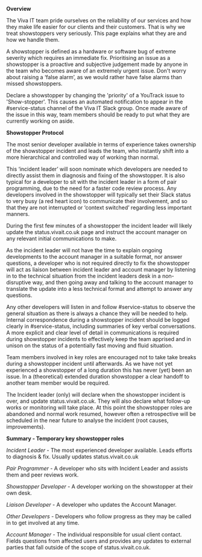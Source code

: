 **Overview**

The Viva IT team pride ourselves on the reliability of our services and how they make life easier for our clients and their customers. That is why we treat showstoppers very seriously. This page explains what they are and how we handle them.

A showstopper is defined as a hardware or software bug of extreme severity which requires an immediate fix. Prioritising an issue as a showstopper is a proactive and subjective judgement made by anyone in the team who becomes aware of an extremely urgent issue. Don't worry about raising a ‘false alarm’, as we would rather have false alarms than missed showstoppers.

Declare a showstopper by changing the 'priority' of a YouTrack issue to 'Show-stopper'. This causes an automated notification to appear in the #service-status channel of the Viva IT Slack group. Once made aware of the issue in this way, team members should be ready to put what they are currently working on aside.

**Showstopper Protocol**

The most senior developer available in terms of experience takes ownership of the showstopper incident and leads the team, who instantly shift into a more hierarchical and controlled way of working than normal. 

This ‘incident leader’ will soon nominate which developers are needed to directly assist them in diagnosis and fixing of the showstopper. It is also typical for a developer to sit with the incident leader in a form of pair programming, due to the need for a faster code review process. Any developers involved in the showstopper will typically set their Slack status to very busy (a red heart icon) to communicate their involvement, and so that they are not interrupted or ‘context switched’ regarding less important manners.

During the first few minutes of a showstopper the incident leader will likely update the status.vivait.co.uk page and instruct the account manager on any relevant initial communications to make.

As the incident leader will not have the time to explain ongoing developments to the account manager in a suitable format, nor answer questions, a developer who is not required directly to fix the showstopper will act as liaison between incident leader and account manager by listening in to the technical situation from the incident leaders desk in a non-disruptive way, and then going away and talking to the account manager to translate the update into a less technical format and attempt to answer any questions. 

Any other developers will listen in and follow #service-status to observe the general situation as there is always a chance they will be needed to help. Internal correspondence during a showstopper incident should be logged clearly in #service-status, including summaries of key verbal conversations. A more explicit and clear level of detail in communications is required during showstopper incidents to effectively keep the team apprised and in unison on the status of a potentially fast moving and fluid situation.

Team members involved in key roles are encouraged not to take take breaks during a showstopper incident until afterwards. As we have not yet experienced a showstopper of a long duration this has never (yet) been an issue. In a (theoretical) extended duration showstopper a clear handoff to another team member would be required. 

The Incident leader (only) will declare when the showstopper incident is over, and update status.vivait.co.uk. They will also declare what follow-up works or monitoring will take place. At this point the showstopper roles are abandoned and normal work resumed, however often a retrospective will be scheduled in the near future to analyse the incident (root causes, improvements).

**Summary - Temporary key showstopper roles**

*Incident Leader* - The most experienced developer available. Leads efforts to diagnosis & fix. Usually updates status.vivait.co.uk

*Pair Programmer* - A developer who sits with Incident Leader and assists them and peer reviews work.

*Showstopper Developer* - A developer working on the showstopper at their own desk.

*Liaison Developer* - A developer who updates the Account Manager.

*Other Developers* - Developers who follow progress as they may be called in to get involved at any time.

*Account Manager* - The individual responsible for usual client contact. Fields questions from affected users and provides any updates to external parties that fall outside of the scope of status.vivait.co.uk.
